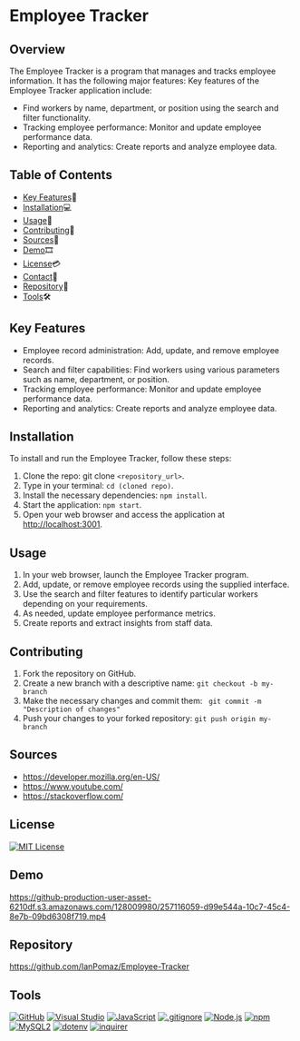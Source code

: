 # Employee Tracker

## Overview

The Employee Tracker is a program that manages and tracks employee information. It has the following major features:
Key features of the Employee Tracker application include:

- Find workers by name, department, or position using the search and filter functionality.
- Tracking employee performance: Monitor and update employee performance data.
- Reporting and analytics: Create reports and analyze employee data.

## Table of Contents

- [Key Features](#key-features)🔑
- [Installation](#installation)💻
- [Usage](#usage)📲
- [Contributing](#contributing)📜
- [Sources](#sources)🔎
- [Demo](#Demo)🎞
- [License](#license)💳
- [Contact](#contact)📩
- [Repository](#repository)📂
- [Tools](#Tools)🛠

## Key Features <a name="key-features"></a>

- Employee record administration: Add, update, and remove employee records.
- Search and filter capabilities: Find workers using various parameters such as name, department, or position.
- Tracking employee performance: Monitor and update employee performance data.
- Reporting and analytics: Create reports and analyze employee data.

## Installation <a name="installation"></a>

To install and run the Employee Tracker, follow these steps: <br>

1.  Clone the repo: git clone `<repository_url>`.
2.  Type in your terminal: `cd (cloned repo)`.
3.  Install the necessary dependencies: `npm install`.
4.  Start the application: `npm start`.
5.  Open your web browser and access the application at [http://localhost:3001](http://localhost:3001).

## Usage <a name="usage"></a>

1. In your web browser, launch the Employee Tracker program.
2. Add, update, or remove employee records using the supplied interface.
3. Use the search and filter features to identify particular workers depending on your requirements.
4. As needed, update employee performance metrics.
5. Create reports and extract insights from staff data.

## Contributing <a name="contributing"></a>

1. Fork the repository on GitHub.
2. Create a new branch with a descriptive name: `git checkout -b my-branch`
3. Make the necessary changes and commit them: ` git commit -m "Description of changes"`
4. Push your changes to your forked repository: `git push origin my-branch`

## Sources<a name="Sources"></a>

- https://developer.mozilla.org/en-US/
- https://www.youtube.com/
- https://stackoverflow.com/

## License <a name="license"></a>

[![MIT License](https://img.shields.io/badge/License-MIT-yellow.svg)](https://opensource.org/licenses/MIT)

## Demo <a name="Demo"></a>

https://github-production-user-asset-6210df.s3.amazonaws.com/128009980/257116059-d99e544a-10c7-45c4-8e7b-09bd6308f719.mp4

## Repository <a name="repository"></a>

https://github.com/IanPomaz/Employee-Tracker

## Tools<a name="Tools"></a>

[![GitHub](https://img.shields.io/badge/--181717?logo=github&logoColor=ffffff)](https://github.com/)
[![Visual Studio](https://badgen.net/badge/icon/visualstudio?icon=visualstudio&label)](https://visualstudio.microsoft.com)
[![JavaScript](https://badgen.net/badge/icon/javascript?icon=javascript&label)](https://www.javascript.com/)
[![.gitignore](https://badgen.net/badge/icon/git?icon=git&label)](https://git-scm.com/doc)
[![Node.js](https://badgen.net/badge/icon/nodejs?icon=nodejs&label)](https://nodejs.org/)
[![npm](https://badgen.net/badge/icon/npm?icon=npm&label)](https://npmjs.com/)
[![MySQL2](https://badgen.net/badge/icon/mysql2?icon=mysql&label)](https://www.npmjs.com/package/mysql2)
[![dotenv](https://badgen.net/badge/icon/dotenv?icon=terminal&label)](https://www.npmjs.com/package/dotenv)
[![inquirer](https://badgen.net/badge/icon/inquirer?icon=terminal&label)](https://www.npmjs.com/package/inquirer)